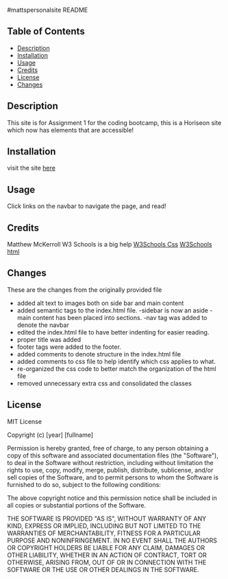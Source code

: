 #mattspersonalsite
README

## Table of Contents

* [Description](#Description)
* [Installation](#installation)
* [Usage](#usage)
* [Credits](#credits)
* [License](#license)
* [Changes](#Changes)

## Description

This site is for Assignment 1 for the coding bootcamp, this is a Horiseon site which now has elements that are accessible!

## Installation

visit the site [here](https://mattmckerroll.github.io/mattspersonalsite/)


## Usage 

Click links on the navbar to navigate the page, and read!


## Credits

Matthew McKerroll
W3 Schools is a big help [W3Schools Css](https://www.w3schools.com/css/) [W3Schools html](https://www.w3schools.com/html/)

## Changes 

These are the changes from the originally provided file

* added alt text to images both on side bar and main content
* added semantic tags to the index.html file. 
    -sidebar is now an aside
    -main content has  been placed into sections.
    -nav tag was added to denote the navbar
* edited the index.html file to have better indenting for easier reading.
* proper title was added
* footer tags were added to the footer.
* added comments to denote structure in the index.html file
* added comments to css file to help identify which css applies to what.
* re-organized the css code to better match the organization of the html file
* removed unnecessary extra css and consolidated the classes    

## License

MIT License

Copyright (c) [year] [fullname]

Permission is hereby granted, free of charge, to any person obtaining a copy
of this software and associated documentation files (the "Software"), to deal
in the Software without restriction, including without limitation the rights
to use, copy, modify, merge, publish, distribute, sublicense, and/or sell
copies of the Software, and to permit persons to whom the Software is
furnished to do so, subject to the following conditions:

The above copyright notice and this permission notice shall be included in all
copies or substantial portions of the Software.

THE SOFTWARE IS PROVIDED "AS IS", WITHOUT WARRANTY OF ANY KIND, EXPRESS OR
IMPLIED, INCLUDING BUT NOT LIMITED TO THE WARRANTIES OF MERCHANTABILITY,
FITNESS FOR A PARTICULAR PURPOSE AND NONINFRINGEMENT. IN NO EVENT SHALL THE
AUTHORS OR COPYRIGHT HOLDERS BE LIABLE FOR ANY CLAIM, DAMAGES OR OTHER
LIABILITY, WHETHER IN AN ACTION OF CONTRACT, TORT OR OTHERWISE, ARISING FROM,
OUT OF OR IN CONNECTION WITH THE SOFTWARE OR THE USE OR OTHER DEALINGS IN THE
SOFTWARE.